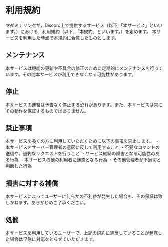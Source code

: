 # 利用規約
マダミナリンクが，Discord上で提供するサービス（以下,「本サービス」といいます。）における，利用規約（以下，「本規約」といいます。）を定めます。
本サービスを利用した時点で本規約に合意したものとします。

## メンテナンス
本サービスは機能の更新や不具合の修正のために定期的にメンテナンスを行っています。その間本サービスが利用できなくなる可能性があります。

## 停止
本サービスの運営は予告なく停止する恐れがあります。また、本サービスは常にその動作を保証するものではありません。

## 禁止事項
本サービスを多くの方に利用していただくために以下の事項を禁止します。
・本サービスをサーバー管理者の意図に反して利用すること
・不要なコマンドの送信や、過剰なリクエストを行うこと
・サービス継続の障害となる可能性のある行為
・本サービスの他の利用者に迷惑となる行為
・その他管理者が不適切と判断した行為

## 損害に対する補償
本サービスによってユーザーに何らかの不利益が発生した場合も、その保証は致しかねます。あらかじめご了承ください。

## 処罰
本サービスを利用しているユーザーで、上記の規約に違反していることが発覚した場合は早急に対応をとらせていただきます。
